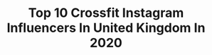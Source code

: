 ---
title: Top 10 Crossfit Instagram Influencers In United Kingdom In 2020
description: >-
  Find top crossfit Instagram influencers in United Kingdom in 2020. Most popular hashtags: #fitness #crossfit #training #weightlifting.
platform: Instagram
profiles:
  - username: "_paige_powers"
    fullname: >-
      Paige Powers
    location: "United Kingdom"
    followers: 6894
    engagement: 1426
    commentsToLikes: 0.028179
    id: ck6ui2ry2cq060j7160nfenns
    verified: false
    hashtags: "#swimday, #empoweredwomenempowerwomen, #finishingtouches, #werkwerkwerk"
  - username: "jeremyreijnders"
    fullname: >-
      Jeremy Reijnders
    location: "United Kingdom"
    followers: 21351
    engagement: 514
    commentsToLikes: 0.047183
    id: ck14iayfeeia80i191ea9h3rd
    verified: false
    hashtags: "#everybodyhappy, #thechangestarts, #change, #plantbased"
  - username: "davidmata91"
    fullname: >-
      David Mata
    location: "United Kingdom"
    followers: 7179
    engagement: 1030
    commentsToLikes: 0.011686
    id: ck5hr9dxruht70i11lj5ifnzb
    verified: false
    hashtags: "#dubaicrossfitchampionship, #ringmuscleups, #gym, #hardwork"
  - username: "tayla_howe"
    fullname: >-
      Tayla Kalise Howe
    location: "United Kingdom"
    followers: 20644
    engagement: 667
    commentsToLikes: 0.005554
    id: ck6ui2z2jcr900j71y8qedn9t
    verified: false
    hashtags: "#sprinttriathlon, #2weekblues, #midweekstruggles, #1moresleep"
  - username: "sophiejeannelaird"
    fullname: >-
      sophiejeannelaird
    location: "United Kingdom"
    followers: 2099
    engagement: 1304
    commentsToLikes: 0.051123
    id: ck8t1tmmxwzgb0j786lmxnvw1
    verified: false
    hashtags: "#trialrunning, #lifting, #nature, #crossfituk"
  - username: "alexyounger23"
    fullname: >-
      Alex Younger
    location: "United Kingdom"
    followers: 6749
    engagement: 544
    commentsToLikes: 0.033042
    id: ck5zwcr985wkp0i14gnb94t9u
    verified: false
    hashtags: "#lolkidding, #dermotkennedy, #livemusicalwayswins, #dermot247"
  - username: "hannah_owen_"
    fullname: >-
      Hannah Owen
    location: "United Kingdom"
    followers: 18930
    engagement: 186
    commentsToLikes: 0.031254
    id: ck8sz1iqomtq40j78qo4kg60k
    verified: false
    hashtags: "#teamfomo, #myprotein, #tb, #paincave"
  - username: "dr.chris.george"
    fullname: >-
      Dr Chris George MBBS BSc MRCS
    location: "United Kingdom"
    followers: 7796
    engagement: 694
    commentsToLikes: 0.083700
    id: ck15udx9hmp400i19bluiu44p
    verified: false
    hashtags: "#standup2cancer, #paracetamol, #strongertogether, #stayhome"
  - username: "ellawilkinsonxx"
    fullname: >-
      Ella Wilkinson
    location: "United Kingdom"
    followers: 8742
    engagement: 922
    commentsToLikes: 0.026026
    id: ck55jinydx49f0i1153ptl721
    verified: false
    hashtags: "#challengestate, #jstcompete, #crossfitgirls, #2020"
  - username: "blue_heaven777"
    fullname: >-
      Tina Nakata
    location: "United Kingdom"
    followers: 6394
    engagement: 775
    commentsToLikes: 0.023080
    id: ck6tu40z9e6fu0j7184mf80ce
    verified: false
    hashtags: "#fitnessgirl, #2017, #fxxingrabbits, #rainyday"
---